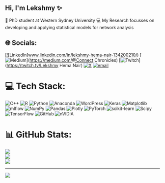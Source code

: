 ## Hi, I'm Lekshmy ✨
🧠 PhD student at Western Sydney University
💻 My Research focusses on developing and applying statistical models for network analysis



## 🌐 Socials:
[![LinkedIn]www.linkedin.com/in/lekshmy-hema-nair-134200210/) [![Medium](https://img.shields.io/badge/Medium-12100E?logo=medium&logoColor=white)](https://medium.com/@Connect Chronicles) [![Twitch](https://img.shields.io/badge/Twitch-%239146FF.svg?logo=Twitch&logoColor=white)](https://twitch.tv/Lekshmy Hema Nair) [![X](https://img.shields.io/badge/X-black.svg?logo=X&logoColor=white)](https://x.com/HemaLekshmyNair) [![email](https://img.shields.io/badge/Email-D14836?logo=gmail&logoColor=white)](mailto:l.hemanair@westernsydney.edu.au) 

# 💻 Tech Stack:
![C++](https://img.shields.io/badge/c++-%2300599C.svg?style=for-the-badge&logo=c%2B%2B&logoColor=white) ![R](https://img.shields.io/badge/r-%23276DC3.svg?style=for-the-badge&logo=r&logoColor=white) ![Python](https://img.shields.io/badge/python-3670A0?style=for-the-badge&logo=python&logoColor=ffdd54) ![Anaconda](https://img.shields.io/badge/Anaconda-%2344A833.svg?style=for-the-badge&logo=anaconda&logoColor=white) ![WordPress](https://img.shields.io/badge/WordPress-%23117AC9.svg?style=for-the-badge&logo=WordPress&logoColor=white) ![Keras](https://img.shields.io/badge/Keras-%23D00000.svg?style=for-the-badge&logo=Keras&logoColor=white) ![Matplotlib](https://img.shields.io/badge/Matplotlib-%23ffffff.svg?style=for-the-badge&logo=Matplotlib&logoColor=black) ![mlflow](https://img.shields.io/badge/mlflow-%23d9ead3.svg?style=for-the-badge&logo=numpy&logoColor=blue) ![NumPy](https://img.shields.io/badge/numpy-%23013243.svg?style=for-the-badge&logo=numpy&logoColor=white) ![Pandas](https://img.shields.io/badge/pandas-%23150458.svg?style=for-the-badge&logo=pandas&logoColor=white) ![Plotly](https://img.shields.io/badge/Plotly-%233F4F75.svg?style=for-the-badge&logo=plotly&logoColor=white) ![PyTorch](https://img.shields.io/badge/PyTorch-%23EE4C2C.svg?style=for-the-badge&logo=PyTorch&logoColor=white) ![scikit-learn](https://img.shields.io/badge/scikit--learn-%23F7931E.svg?style=for-the-badge&logo=scikit-learn&logoColor=white) ![Scipy](https://img.shields.io/badge/SciPy-%230C55A5.svg?style=for-the-badge&logo=scipy&logoColor=%white) ![TensorFlow](https://img.shields.io/badge/TensorFlow-%23FF6F00.svg?style=for-the-badge&logo=TensorFlow&logoColor=white) ![GitHub](https://img.shields.io/badge/github-%23121011.svg?style=for-the-badge&logo=github&logoColor=white) ![nVIDIA](https://img.shields.io/badge/nVIDIA-%2376B900.svg?style=for-the-badge&logo=nVIDIA&logoColor=white)
# 📊 GitHub Stats:
![](https://github-readme-stats.vercel.app/api?username=leksro&theme=dark&hide_border=false&include_all_commits=false&count_private=false)<br/>
![](https://nirzak-streak-stats.vercel.app/?user=leksro&theme=dark&hide_border=false)<br/>
![](https://github-readme-stats.vercel.app/api/top-langs/?username=leksro&theme=dark&hide_border=false&include_all_commits=false&count_private=false&layout=compact)

---
[![](https://visitcount.itsvg.in/api?id=leksro&icon=4&color=0)](https://visitcount.itsvg.in)

<!-- Proudly created with GPRM ( https://gprm.itsvg.in ) -->

